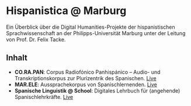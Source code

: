 # Hispanistica @ Marburg

Ein Überblick über die Digital Humanities-Projekte der hispanistischen Sprachwissenschaft an der Philipps-Universität Marburg unter der Leitung von Prof. Dr. Felix Tacke.

## Inhalt
- **CO.RA.PAN**: Corpus Radiofónico Panhispánico – Audio- und Transkriptionskorpus zur Plurizentrik des Spanischen. [Live](https://corapan.online.uni-marburg.de/)
- **MAR.ELE**: Aussprachekorpus von Spanischlernenden. [Live](https://marele.online.uni-marburg.de/)
- **Spanische Linguistik @ School**: Digitales Lehrbuch für (angehende) Spanisch­lehrkräfte. [Live](https://ftacke.github.io/hispanistica/)